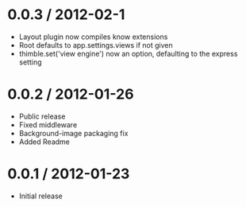 0.0.3 / 2012-02-1
==================
  
  * Layout plugin now compiles know extensions
  * Root defaults to app.settings.views if not given
  * thimble.set('view engine') now an option, defaulting to the express setting

0.0.2 / 2012-01-26
==================

  * Public release
  * Fixed middleware
  * Background-image packaging fix
  * Added Readme

0.0.1 / 2012-01-23
==================

  * Initial release
